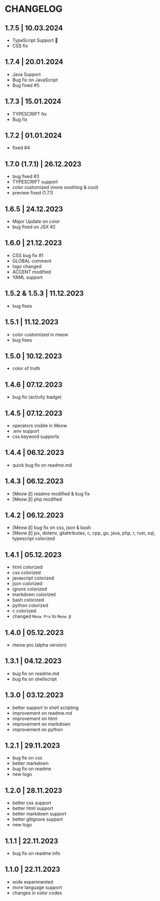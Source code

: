 # CHANGELOG

## 1.7.5 | 10.03.2024

- TypeScript Support 🔼
- CSS fix

## 1.7.4 | 20.01.2024

- Java Support
- Bug fix on JavaScript
- Bug fixed #5

## 1.7.3 | 15.01.2024

- TYPESCRIPT fix
- Bug fix

## 1.7.2 | 01.01.2024

- fixed #4

## 1.7.0 (1.7.1) | 26.12.2023

- bug fixed #3
- TYPESCRIPT support
- color customized (more soothing & cool)
- preview fixed (1.7.1)

## 1.6.5 | 24.12.2023

- Major Update on color
- bug fixed on JSX #2

## 1.6.0 | 21.12.2023

- CSS bug fix #1
- GLOBAL comment
- logo changed
- ACCENT modified
- YAML support

## 1.5.2 & 1.5.3 | 11.12.2023

- bug fixes

## 1.5.1 | 11.12.2023

- color customized in meow
- bug fixes

## 1.5.0 | 10.12.2023

- color of truth

## 1.4.6 | 07.12.2023

- bug fix (activity badge)

## 1.4.5 | 07.12.2023

- operators visible in Meow
- .env support
- css keyword supports

## 1.4.4 | 06.12.2023

- quick bug fix on readme.md

## 1.4.3 | 06.12.2023

- [Meow β] readme modified & bug fix
- [Meow β] php modified

## 1.4.2 | 06.12.2023

- [Meow β] bug fix on css, json & bash
- [Meow β] jsx, dotenv, gitattributes, c, cpp,
  go, java, php, r, rust, sql, typescript colorized

## 1.4.1 | 05.12.2023

- html colorized
- css colorized
- javascript colorized
- json colorized
- ignore colorized
- markdown colorized
- bash colorized
- python colorized
- c colorized
- changed `Meow Pro` to `Meow β`

## 1.4.0 | 05.12.2023

- meow pro (alpha version)

## 1.3.1 | 04.12.2023

- bug fix on readme.md
- bug fix on shellscript

## 1.3.0 | 03.12.2023

- better support in shell scripting
- improvement on readme.md
- improvement on html
- improvement on markdown
- improvement on python

## 1.2.1 | 29.11.2023

- bug fix on css
- better markdown
- bug fix on readme
- new logo

## 1.2.0 | 28.11.2023

- better css support
- better html support
- better markdown support
- better gitignore support
- new logo

## 1.1.1 | 22.11.2023

- bug fix on readme info

## 1.1.0 | 22.11.2023

- wide experimented
- more language support
- changes in color codes
